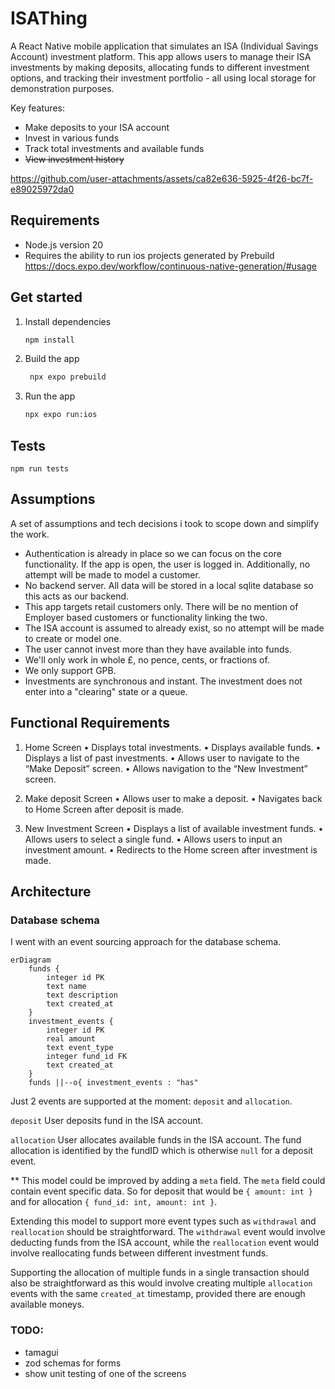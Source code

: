 # ISAThing

A React Native mobile application that simulates an ISA (Individual Savings Account) investment platform. This app allows users to manage their ISA investments by making deposits, allocating funds to different investment options, and tracking their investment portfolio - all using local storage for demonstration purposes.

Key features:

- Make deposits to your ISA account
- Invest in various funds
- Track total investments and available funds
- ~~View investment history~~


https://github.com/user-attachments/assets/ca82e636-5925-4f26-bc7f-e89025972da0


## Requirements

- Node.js version 20
- Requires the ability to run ios projects generated by Prebuild
  https://docs.expo.dev/workflow/continuous-native-generation/#usage

## Get started

1. Install dependencies

   ```bash
   npm install
   ```

2. Build the app

   ```bash
    npx expo prebuild
   ```

3. Run the app

   ```bash
   npx expo run:ios
   ```

## Tests

```
npm run tests
```

## Assumptions

A set of assumptions and tech decisions i took to scope down and simplify the work.

- Authentication is already in place so we can focus on the core functionality. If the app is open, the user is logged in. Additionally, no attempt will be made to model a customer.
- No backend server. All data will be stored in a local sqlite database so this acts as our backend.
- This app targets retail customers only. There will be no mention of Employer based customers or functionality linking the two.
- The ISA account is assumed to already exist, so no attempt will be made to create or model one.
- The user cannot invest more than they have available into funds.
- We'll only work in whole £, no pence, cents, or fractions of.
- We only support GPB.
- Investments are synchronous and instant. The investment does not enter into a "clearing" state or a queue.

## Functional Requirements

1. Home Screen
   • Displays total investments.
   • Displays available funds.
   • Displays a list of past investments.
   • Allows user to navigate to the “Make Deposit” screen.
   • Allows navigation to the “New Investment” screen.

2. Make deposit Screen
   • Allows user to make a deposit.
   • Navigates back to Home Screen after deposit is made.

3. New Investment Screen
   • Displays a list of available investment funds.
   • Allows users to select a single fund.
   • Allows users to input an investment amount.
   • Redirects to the Home screen after investment is made.

## Architecture

### Database schema

I went with an event sourcing approach for the database schema.

```mermaid
erDiagram
    funds {
        integer id PK
        text name
        text description
        text created_at
    }
    investment_events {
        integer id PK
        real amount
        text event_type
        integer fund_id FK
        text created_at
    }
    funds ||--o{ investment_events : "has"
```

Just 2 events are supported at the moment: `deposit` and `allocation`.

`deposit`
User deposits fund in the ISA account.

`allocation`
User allocates available funds in the ISA account. The fund allocation is identified by the fundID which is otherwise `null` for a deposit event.

\*\* This model could be improved by adding a `meta` field. The `meta` field could contain event specific data. So for deposit that would be `{ amount: int }` and for allocation `{ fund_id: int, amount: int }`.

Extending this model to support more event types such as `withdrawal` and `reallocation` should be straightforward. The `withdrawal` event would involve deducting funds from the ISA account, while the `reallocation` event would involve reallocating funds between different investment funds.

Supporting the allocation of multiple funds in a single transaction should also be straightforward as this would involve creating multiple `allocation` events with the same `created_at` timestamp, provided there are enough available moneys.

### TODO:

- tamagui
- zod schemas for forms
- show unit testing of one of the screens
